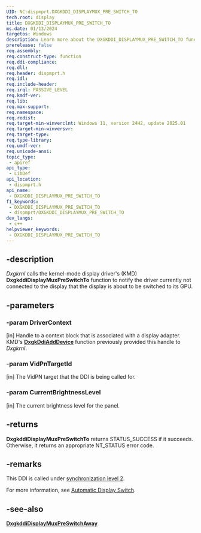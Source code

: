 ```yaml
---
UID: NC:dispmprt.DXGKDDI_DISPLAYMUX_PRE_SWITCH_TO
tech.root: display
title: DXGKDDI_DISPLAYMUX_PRE_SWITCH_TO
ms.date: 01/13/2024
targetos: Windows
description: Learn more about the DXGKDDI_DISPLAYMUX_PRE_SWITCH_TO function.
prerelease: false
req.assembly: 
req.construct-type: function
req.ddi-compliance: 
req.dll: 
req.header: dispmprt.h
req.idl: 
req.include-header: 
req.irql: PASSIVE_LEVEL
req.kmdf-ver: 
req.lib: 
req.max-support: 
req.namespace: 
req.redist: 
req.target-min-winverclnt: Windows 11, version 24H2, update 2025.01
req.target-min-winversvr: 
req.target-type: 
req.type-library: 
req.umdf-ver: 
req.unicode-ansi: 
topic_type:
 - apiref
api_type:
 - LibDef
api_location:
 - dispmprt.h
api_name:
 - DXGKDDI_DISPLAYMUX_PRE_SWITCH_TO
f1_keywords:
 - DXGKDDI_DISPLAYMUX_PRE_SWITCH_TO
 - dispmprt/DXGKDDI_DISPLAYMUX_PRE_SWITCH_TO
dev_langs:
 - c++
helpviewer_keywords:
 - DXGKDDI_DISPLAYMUX_PRE_SWITCH_TO
---
```


## -description

*Dxgkrnl* calls the kernel-mode display driver's (KMD) **DxgkddiDisplayMuxPreSwitchTo** function to notify the driver currently not connected to the display that the display is about to be switched to its GPU.

## -parameters

### -param DriverContext

[in] Handle to a context block that is associated with a display adapter. KMD's [**DxgkDdiAddDevice**](nc-dispmprt-dxgkddi_add_device.md) function previously provided this handle to *Dxgkrnl*.

### -param VidPnTargetId

[in] The VidPN target that the DDI is being called for.

### -param CurrentBrightnessLevel

[in] The current brightness level for the panel.

## -returns

**DxgkddiDisplayMuxPreSwitchTo** returns STATUS_SUCCESS if it succeeds. Otherwise, it returns an appropriate NT_STATUS error code.

## -remarks

This DDI is called under [synchronization level 2](/windows-hardware/drivers/display/threading-and-synchronization-second-level).

For more information, see [Automatic Display Switch](/windows-hardware/drivers/display/automatic-display-switch).

## -see-also

[**DxgkddiDisplayMuxPreSwitchAway**](nc-dispmprt-dxgkddi_displaymux_pre_switch_away.md)

